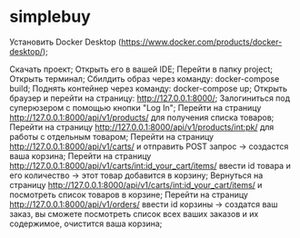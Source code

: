 # simplebuy


Установить Docker Desktop (https://www.docker.com/products/docker-desktop/);  

Скачать проект; 
Открыть его в вашей IDE; 
Перейти в папку project; 
Открыть терминал; 
Сбилдить образ через команду: docker-compose build; 
Поднять контейнер через команду: docker-compose up; 
Открыть браузер и перейти на страницу: http://127.0.0.1:8000/; 
Залогиниться под суперюзером с помощью кнопки "Log In";
Перейти на страницу http://127.0.0.1:8000/api/v1/products/ для получения списка товаров;
Перейти на страницу http://127.0.0.1:8000/api/v1/products/int:pk/ для работы с отдельным товаром;
Перейти на страницу http://127.0.0.1:8000/api/v1/carts/ и отправить POST запрос -> создастся ваша корзина;
Перейти на страницу http://127.0.0.1:8000/api/v1/carts/int:id_your_cart/items/ ввести id товара и его количество -> этот товар добавится в корзину;
Вернуться на страницу http://127.0.0.1:8000/api/v1/carts/int:id_your_cart/items/ и посмотреть список товаров в корзине;
Перейти на страницу http://127.0.0.1:8000/api/v1/orders/ ввести id корзины -> создатся ваш заказ, вы сможете посмотреть список всех ваших заказов и их содержимое, очистится ваша корзина;
